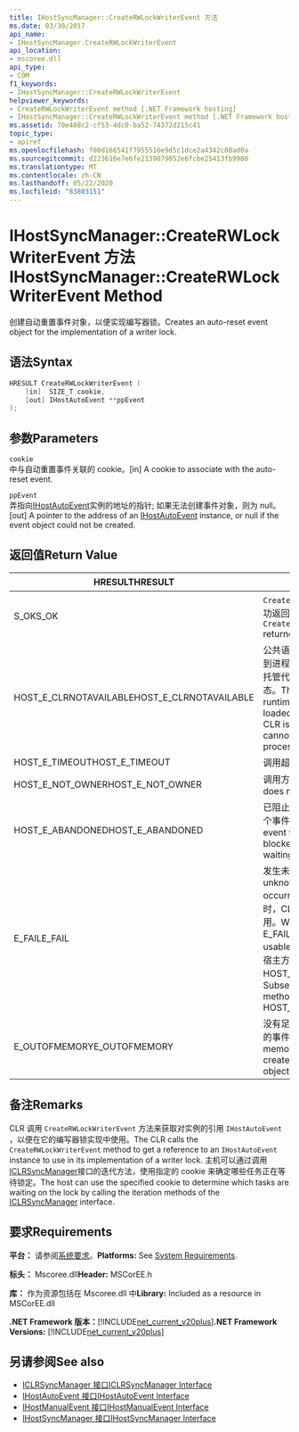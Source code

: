 ```yaml
---
title: IHostSyncManager::CreateRWLockWriterEvent 方法
ms.date: 03/30/2017
api_name:
- IHostSyncManager.CreateRWLockWriterEvent
api_location:
- mscoree.dll
api_type:
- COM
f1_keywords:
- IHostSyncManager::CreateRWLockWriterEvent
helpviewer_keywords:
- CreateRWLockWriterEvent method [.NET Framework hosting]
- IHostSyncManager::CreateRWLockWriterEvent method [.NET Framework hosting]
ms.assetid: 70e488c2-cf53-4dc0-ba52-74372d215c41
topic_type:
- apiref
ms.openlocfilehash: f00d166541f7955516e9d5c1dce2a4342c08ad0a
ms.sourcegitcommit: d223616e7e6fe2139079052e6fcbe25413fb9900
ms.translationtype: MT
ms.contentlocale: zh-CN
ms.lasthandoff: 05/22/2020
ms.locfileid: "83803151"
---
```

# <a name="ihostsyncmanagercreaterwlockwriterevent-method"></a><span data-ttu-id="d290b-102">IHostSyncManager::CreateRWLockWriterEvent 方法</span><span class="sxs-lookup"><span data-stu-id="d290b-102">IHostSyncManager::CreateRWLockWriterEvent Method</span></span>
<span data-ttu-id="d290b-103">创建自动重置事件对象，以便实现编写器锁。</span><span class="sxs-lookup"><span data-stu-id="d290b-103">Creates an auto-reset event object for the implementation of a writer lock.</span></span>  
  
## <a name="syntax"></a><span data-ttu-id="d290b-104">语法</span><span class="sxs-lookup"><span data-stu-id="d290b-104">Syntax</span></span>  
  
```cpp  
HRESULT CreateRWLockWriterEvent (  
    [in]  SIZE_T cookie,  
    [out] IHostAutoEvent **ppEvent  
);  
```  
  
## <a name="parameters"></a><span data-ttu-id="d290b-105">参数</span><span class="sxs-lookup"><span data-stu-id="d290b-105">Parameters</span></span>  
 `cookie`  
 <span data-ttu-id="d290b-106">中与自动重置事件关联的 cookie。</span><span class="sxs-lookup"><span data-stu-id="d290b-106">[in] A cookie to associate with the auto-reset event.</span></span>  
  
 `ppEvent`  
 <span data-ttu-id="d290b-107">弄指向[IHostAutoEvent](ihostautoevent-interface.md)实例的地址的指针; 如果无法创建事件对象，则为 null。</span><span class="sxs-lookup"><span data-stu-id="d290b-107">[out] A pointer to the address of an [IHostAutoEvent](ihostautoevent-interface.md) instance, or null if the event object could not be created.</span></span>  
  
## <a name="return-value"></a><span data-ttu-id="d290b-108">返回值</span><span class="sxs-lookup"><span data-stu-id="d290b-108">Return Value</span></span>  
  
|<span data-ttu-id="d290b-109">HRESULT</span><span class="sxs-lookup"><span data-stu-id="d290b-109">HRESULT</span></span>|<span data-ttu-id="d290b-110">说明</span><span class="sxs-lookup"><span data-stu-id="d290b-110">Description</span></span>|  
|-------------|-----------------|  
|<span data-ttu-id="d290b-111">S_OK</span><span class="sxs-lookup"><span data-stu-id="d290b-111">S_OK</span></span>|<span data-ttu-id="d290b-112">`CreateRWLockWriterEvent`已成功返回。</span><span class="sxs-lookup"><span data-stu-id="d290b-112">`CreateRWLockWriterEvent` returned successfully.</span></span>|  
|<span data-ttu-id="d290b-113">HOST_E_CLRNOTAVAILABLE</span><span class="sxs-lookup"><span data-stu-id="d290b-113">HOST_E_CLRNOTAVAILABLE</span></span>|<span data-ttu-id="d290b-114">公共语言运行时（CLR）未加载到进程中，或 CLR 处于无法运行托管代码或成功处理调用的状态。</span><span class="sxs-lookup"><span data-stu-id="d290b-114">The common language runtime (CLR) has not been loaded into a process, or the CLR is in a state in which it cannot run managed code or process the call successfully.</span></span>|  
|<span data-ttu-id="d290b-115">HOST_E_TIMEOUT</span><span class="sxs-lookup"><span data-stu-id="d290b-115">HOST_E_TIMEOUT</span></span>|<span data-ttu-id="d290b-116">调用超时。</span><span class="sxs-lookup"><span data-stu-id="d290b-116">The call timed out.</span></span>|  
|<span data-ttu-id="d290b-117">HOST_E_NOT_OWNER</span><span class="sxs-lookup"><span data-stu-id="d290b-117">HOST_E_NOT_OWNER</span></span>|<span data-ttu-id="d290b-118">调用方不拥有该锁。</span><span class="sxs-lookup"><span data-stu-id="d290b-118">The caller does not own the lock.</span></span>|  
|<span data-ttu-id="d290b-119">HOST_E_ABANDONED</span><span class="sxs-lookup"><span data-stu-id="d290b-119">HOST_E_ABANDONED</span></span>|<span data-ttu-id="d290b-120">已阻止的线程或纤程正在等待某个事件时，该事件被取消。</span><span class="sxs-lookup"><span data-stu-id="d290b-120">An event was canceled while a blocked thread or fiber was waiting on it.</span></span>|  
|<span data-ttu-id="d290b-121">E_FAIL</span><span class="sxs-lookup"><span data-stu-id="d290b-121">E_FAIL</span></span>|<span data-ttu-id="d290b-122">发生未知的灾难性故障。</span><span class="sxs-lookup"><span data-stu-id="d290b-122">An unknown catastrophic failure occurred.</span></span> <span data-ttu-id="d290b-123">当方法返回 E_FAIL 时，CLR 在该进程内将不再可用。</span><span class="sxs-lookup"><span data-stu-id="d290b-123">When a method returns E_FAIL, the CLR is no longer usable within the process.</span></span> <span data-ttu-id="d290b-124">对宿主方法的后续调用会返回 HOST_E_CLRNOTAVAILABLE。</span><span class="sxs-lookup"><span data-stu-id="d290b-124">Subsequent calls to hosting methods return HOST_E_CLRNOTAVAILABLE.</span></span>|  
|<span data-ttu-id="d290b-125">E_OUTOFMEMORY</span><span class="sxs-lookup"><span data-stu-id="d290b-125">E_OUTOFMEMORY</span></span>|<span data-ttu-id="d290b-126">没有足够的内存可用于创建请求的事件对象。</span><span class="sxs-lookup"><span data-stu-id="d290b-126">Not enough memory was available to create the requested event object.</span></span>|  
  
## <a name="remarks"></a><span data-ttu-id="d290b-127">备注</span><span class="sxs-lookup"><span data-stu-id="d290b-127">Remarks</span></span>  
 <span data-ttu-id="d290b-128">CLR 调用 `CreateRWLockWriterEvent` 方法来获取对实例的引用 `IHostAutoEvent` ，以便在它的编写器锁实现中使用。</span><span class="sxs-lookup"><span data-stu-id="d290b-128">The CLR calls the `CreateRWLockWriterEvent` method to get a reference to an `IHostAutoEvent` instance to use in its implementation of a writer lock.</span></span> <span data-ttu-id="d290b-129">主机可以通过调用[ICLRSyncManager](iclrsyncmanager-interface.md)接口的迭代方法，使用指定的 cookie 来确定哪些任务正在等待锁定。</span><span class="sxs-lookup"><span data-stu-id="d290b-129">The host can use the specified cookie to determine which tasks are waiting on the lock by calling the iteration methods of the [ICLRSyncManager](iclrsyncmanager-interface.md) interface.</span></span>  
  
## <a name="requirements"></a><span data-ttu-id="d290b-130">要求</span><span class="sxs-lookup"><span data-stu-id="d290b-130">Requirements</span></span>  
 <span data-ttu-id="d290b-131">**平台：** 请参阅[系统要求](../../get-started/system-requirements.md)。</span><span class="sxs-lookup"><span data-stu-id="d290b-131">**Platforms:** See [System Requirements](../../get-started/system-requirements.md).</span></span>  
  
 <span data-ttu-id="d290b-132">**标头：** Mscoree.dll</span><span class="sxs-lookup"><span data-stu-id="d290b-132">**Header:** MSCorEE.h</span></span>  
  
 <span data-ttu-id="d290b-133">**库：** 作为资源包括在 Mscoree.dll 中</span><span class="sxs-lookup"><span data-stu-id="d290b-133">**Library:** Included as a resource in MSCorEE.dll</span></span>  
  
 <span data-ttu-id="d290b-134">**.NET Framework 版本：**[!INCLUDE[net_current_v20plus](../../../../includes/net-current-v20plus-md.md)]</span><span class="sxs-lookup"><span data-stu-id="d290b-134">**.NET Framework Versions:** [!INCLUDE[net_current_v20plus](../../../../includes/net-current-v20plus-md.md)]</span></span>  
  
## <a name="see-also"></a><span data-ttu-id="d290b-135">另请参阅</span><span class="sxs-lookup"><span data-stu-id="d290b-135">See also</span></span>

- [<span data-ttu-id="d290b-136">ICLRSyncManager 接口</span><span class="sxs-lookup"><span data-stu-id="d290b-136">ICLRSyncManager Interface</span></span>](iclrsyncmanager-interface.md)
- [<span data-ttu-id="d290b-137">IHostAutoEvent 接口</span><span class="sxs-lookup"><span data-stu-id="d290b-137">IHostAutoEvent Interface</span></span>](ihostautoevent-interface.md)
- [<span data-ttu-id="d290b-138">IHostManualEvent 接口</span><span class="sxs-lookup"><span data-stu-id="d290b-138">IHostManualEvent Interface</span></span>](ihostmanualevent-interface.md)
- [<span data-ttu-id="d290b-139">IHostSyncManager 接口</span><span class="sxs-lookup"><span data-stu-id="d290b-139">IHostSyncManager Interface</span></span>](ihostsyncmanager-interface.md)
